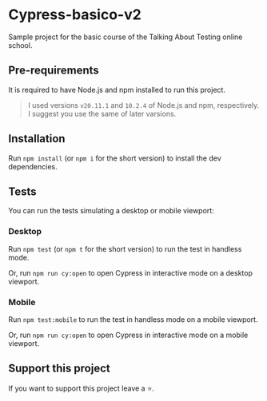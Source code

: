 # Cypress-basico-v2

Sample project for the basic course of the Talking About Testing online school.

## Pre-requirements

It is required to have Node.js and npm installed to run this project.

> I used versions `v20.11.1` and `10.2.4` of Node.js and npm, respectively. I suggest you use the same of later varsions.

## Installation

Run `npm install` (or `npm i` for the short version) to install the dev dependencies.

## Tests

You can run the tests simulating a desktop or mobile viewport:

### Desktop


Run `npm test` (or `npm t` for the short version) to run the test in handless mode.

Or, run `npm run cy:open` to open Cypress in interactive mode on a desktop viewport.

### Mobile
Run `npm test:mobile` to run the test in handless mode on a mobile viewport.

Or, run `npm run cy:open` to open Cypress in interactive mode on a mobile viewport.


## Support this project

If you want to support this project leave a ⭐.



